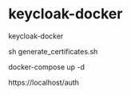 # keycloak-docker
keycloak-docker

sh generate_certificates.sh

docker-compose up -d

https://localhost/auth
